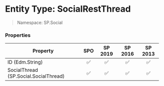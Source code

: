 # Entity Type: SocialRestThread

> Namespace: SP.Social

### Properties

Property | SPO | SP 2019 | SP 2016 | SP 2013
----------|:---:|:-------:|:-------:|:-------:
ID (Edm.String) | ✅ | ✅ | ✅ | ✅
SocialThread (SP.Social.SocialThread) | ✅ | ✅ | ✅ | ✅